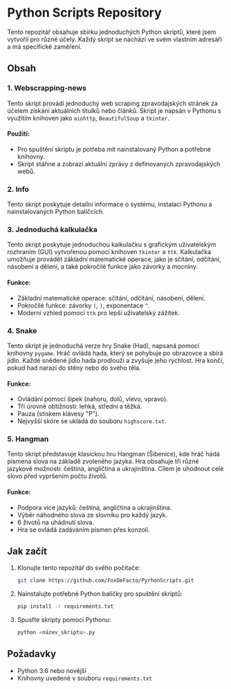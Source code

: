 # Python Scripts Repository

Tento repozitář obsahuje sbírku jednoduchých Python skriptů, které jsem vytvořil pro různé účely. Každý skript se nachází ve svém vlastním adresáři a má specifické zaměření.

## Obsah

### 1. Webscrapping-news
Tento skript provádí jednoduchý web scraping zpravodajských stránek za účelem získání aktuálních titulků nebo článků. Skript je napsán v Pythonu s využitím knihoven jako `aiohttp`, `BeautifulSoup` a `tkinter`.

#### Použití:
- Pro spuštění skriptu je potřeba mít nainstalovaný Python a potřebné knihovny.
- Skript stáhne a zobrazí aktuální zprávy z definovaných zpravodajských webů.

### 2. Info
Tento skript poskytuje detailní informace o systému, instalaci Pythonu a nainstalovaných Python balíčcích.

### 3. Jednoduchá kalkulačka
Tento skript poskytuje jednoduchou kalkulačku s grafickým uživatelským rozhraním (GUI) vytvořenou pomocí knihoven `tkinter` a `ttk`. Kalkulačka umožňuje provádět základní matematické operace, jako je sčítání, odčítání, násobení a dělení, a také pokročilé funkce jako závorky a mocniny.

#### Funkce:
- Základní matematické operace: sčítání, odčítání, násobení, dělení.
- Pokročilé funkce: závorky `(`, `)`, exponentace `^`.
- Moderní vzhled pomocí `ttk` pro lepší uživatelský zážitek.

### 4. Snake
Tento skript je jednoduchá verze hry Snake (Had), napsaná pomocí knihovny `pygame`. Hráč ovládá hada, který se pohybuje po obrazovce a sbírá jídlo. Každé snědené jídlo hada prodlouží a zvyšuje jeho rychlost. Hra končí, pokud had narazí do stěny nebo do svého těla.

#### Funkce:
- Ovládání pomocí šipek (nahoru, dolů, vlevo, vpravo).
- Tři úrovně obtížnosti: lehká, střední a těžká.
- Pauza (stiskem klávesy "P").
- Nejvyšší skóre se ukládá do souboru `highscore.txt`.

### 5. Hangman
Tento skript představuje klasickou hru Hangman (Šibenice), kde hráč hádá písmena slova na základě zvoleného jazyka. Hra obsahuje tři různé jazykové možnosti: čeština, angličtina a ukrajinština. Cílem je uhodnout celé slovo před vypršením počtu životů.

#### Funkce:
- Podpora více jazyků: čeština, angličtina a ukrajinština.
- Výběr náhodného slova ze slovníku pro každý jazyk.
- 6 životů na uhádnutí slova.
- Hra se ovládá zadáváním písmen přes konzoli.



## Jak začít

1. Klonujte tento repozitář do svého počítače:

   ```sh
   git clone https://github.com/FoxDeFacto/PyrhonScripts.git
   ```

2. Nainstalujte potřebné Python balíčky pro spuštění skriptů:

   ```sh
   pip install -r requirements.txt
   ```

3. Spusťte skripty pomocí Pythonu:

   ```sh
   python <název_skriptu>.py
   ```

## Požadavky

- Python 3.6 nebo novější
- Knihovny uvedené v souboru `requirements.txt`
